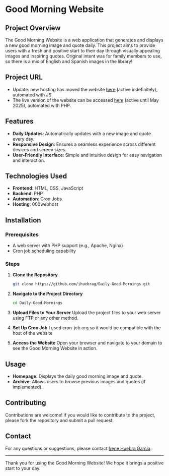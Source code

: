 # Good Morning Website

## Project Overview

The Good Morning Website is a web application that generates and displays a new good morning image and quote daily. This project aims to provide users with a fresh and positive start to their day through visually appealing images and inspiring quotes.
Original intent was for family members to use, so there is a mix of English and Spanish images in the library!


## Project URL

- Update: new hosting has moved the website [here](https://dailygoodmorning.web.app) (active indefinitely), automated with JS.
- The live version of the website can be accessed [here](https://goodmorningmom.000webhostapp.com) (active until May 2025), automated with PHP.

## Features

- **Daily Updates**: Automatically updates with a new image and quote every day.
- **Responsive Design**: Ensures a seamless experience across different devices and screen sizes.
- **User-Friendly Interface**: Simple and intuitive design for easy navigation and interaction.

## Technologies Used

- **Frontend**: HTML, CSS, JavaScript
- **Backend**: PHP
- **Automation**: Cron Jobs
- **Hosting**: 000webhost

## Installation

### Prerequisites

- A web server with PHP support (e.g., Apache, Nginx)
- Cron job scheduling capability

### Steps

1. **Clone the Repository**
   ```bash
   git clone https://github.com/ihuebrag/Daily-Good-Mornings.git
   ```
2. **Navigate to the Project Directory**
   ```bash
   cd Daily-Good-Mornings
   ```
3. **Upload Files to Your Server**
   Upload the project files to your web server using FTP or any other method.

4. **Set Up Cron Job**
   I used cron-job.org so it would be compatible with the host of the website

5. **Access the Website**
   Open your browser and navigate to your domain to see the Good Morning Website in action.

## Usage

- **Homepage**: Displays the daily good morning image and quote.
- **Archive**: Allows users to browse previous images and quotes (if implemented).

## Contributing

Contributions are welcome! If you would like to contribute to the project, please fork the repository and submit a pull request.

## Contact

For any questions or suggestions, please contact [Irene Huebra Garcia](mailto:irene@huebra.es).

---

Thank you for using the Good Morning Website! We hope it brings a positive start to your day.
